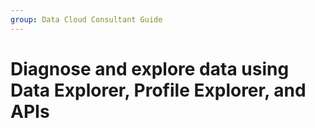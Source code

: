 ```yaml
---
group: Data Cloud Consultant Guide
---
```

# Diagnose and explore data using Data Explorer, Profile Explorer, and APIs